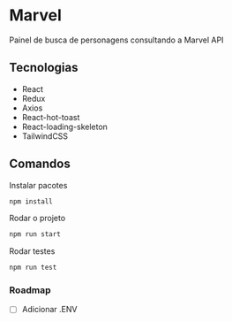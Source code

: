 # Marvel
Painel de busca de personagens consultando a Marvel API

## Tecnologias
- React
- Redux
- Axios
- React-hot-toast
- React-loading-skeleton
- TailwindCSS

## Comandos
Instalar pacotes
```cmd
npm install
```

Rodar o projeto
```cmd
npm run start
```

Rodar testes
```cmd
npm run test
```

### Roadmap
- [ ] Adicionar .ENV
